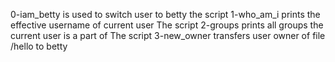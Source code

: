 0-iam_betty is used to switch user to betty
the script 1-who_am_i prints the effective username of current user
The script 2-groups prints all groups the current user is a part of
The script 3-new_owner transfers user owner of file /hello to betty
